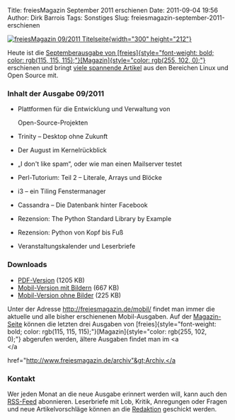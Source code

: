 Title: freiesMagazin September 2011 erschienen
Date: 2011-09-04 19:56
Author: Dirk Barrois
Tags: Sonstiges
Slug: freiesmagazin-september-2011-erschienen

[![freiesMagazin 09/2011
Titelseite](http://www.freiesmagazin.de/system/files/freiesmagazin-2011-09.png){width="300"
height="212"}](http://www.freiesmagazin.de/system/files/freiesmagazin-2011-09.png)


Heute ist die [Septemberausgabe von
[freies]{style="font-weight: bold; color: rgb(115, 115, 115);"}[Magazin]{style="color: rgb(255, 102, 0);"}](http://www.freiesmagazin.de/20110904-septemberausgabe-%3Cbr%20/%3E%3C/p%3E%3Cp%3Eerschienen)
erschienen und bringt [viele spannende
Artikel](http://www.freiesmagazin.de/freiesMagazin-2011-09) aus den
Bereichen Linux und Open Source mit.


### Inhalt der Ausgabe 09/2011


-   Plattformen für die Entwicklung und Verwaltung von  
   
    
    Open-Source-Projekten
-   Trinity – Desktop ohne Zukunft
-   Der August im Kernelrückblick
-   „I don't like spam“, oder wie man einen Mailserver testet
-   Perl-Tutorium: Teil 2 – Literale, Arrays und Blöcke
-   i3 – ein Tiling Fenstermanager
-   Cassandra – Die Datenbank hinter Facebook
-   Rezension: The Python Standard Library by Example
-   Rezension: Python von Kopf bis Fuß
-   Veranstaltungskalender und Leserbriefe


<!--break--><!--break-->

### Downloads


-   [PDF-Version](http://www.freiesmagazin.de/ftp/2011/freiesMagazin-2011-09.pdf)
    (1205 KB)
-   [Mobil-Version mit
    Bildern](http://www.freiesmagazin.de/mobil/freiesMagazin-2011-09-bilder.html)
    (667 KB)
-   [Mobil-Version ohne
    Bilder](http://www.freiesmagazin.de/mobil/freiesMagazin-2011-09.html)
    (225 KB)


Unter der Adresse <http://freiesmagazin.de/mobil/> findet man immer die
aktuelle und alle bisher erschienenen Mobil-Ausgaben. Auf der
[Magazin-Seite](http://www.freiesmagazin.de/magazin) können die letzten
drei Ausgaben von
[freies]{style="font-weight: bold; color: rgb(115, 115, 115);"}[Magazin]{style="color: rgb(255, 102,<br />0);"}
abgerufen werden, ältere Ausgaben findet man im <a<br></a<br>

href="http://www.freiesmagazin.de/archiv"&gt;Archiv.</a<br>


### Kontakt


Wer jeden Monat an die neue Ausgabe erinnert werden will, kann auch den
[RSS-Feed](http://www.freiesmagazin.de/rss.xml) abonnieren. Leserbriefe
mit Lob, Kritik, Anregungen oder Fragen und neue Artikelvorschläge
können an die [Redaktion](http://www.freiesmagazin.de/kontakt) geschickt
werden.



